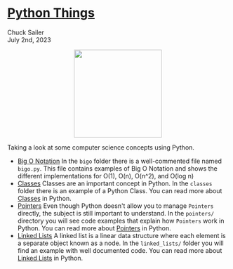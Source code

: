 # [Python Things][home]

Chuck Sailer  
July 2nd, 2023

<p align="center">
<img src="https://chuxorg.github.io/cspy/docs/python.png" height="200px" width="200px" style="display: block; margin: 0 auto"/>
</p>  


Taking a look at some computer science concepts using Python.  


- [Big O Notation][bigo]
   In the ```bigo``` folder there is a well-commented file named ```bigo.py```. This file contains
   examples of Big O Notation and shows the different implementations for O(1), O(n), O(n^2), and  O(log n)
- [Classes][classes]
   Classes are an important concept in Python. In the ```classes``` folder there is an example of a Python Class.
   You can read more about [Classes][classes] in Python.
- [Pointers][pointers]
   Even though Python doesn't allow you to manage ```Pointers``` directly, the subject is still important to understand.
   In the ```pointers/``` directory you will see code examples that explain how ```Pointers``` work in Python.
   You can read more about [Pointers][pointers] in Python.
- [Linked Lists][linkedlists]
   A linked list is a linear data structure where each element is a separate object known as a node. In the ```linked_lists/```
   folder you will find an example with well documented code. You can read more about [Linked Lists][linkedlists] in Python.   

[home]:https://chuxorg.github.io/cspy/
[pointers]: https://chuxorg.github.io/cspy/pointers/
[classes]: https://chuxorg.github.io/cspy/classes/
[bigo]: https://chuxorg.github.io/cspy/bigo/
[linkedlists]: https://chuxorg.github.io/cspy/linked_lists/